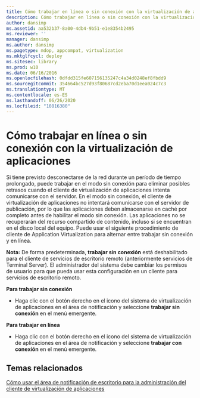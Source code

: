 ```yaml
---
title: Cómo trabajar en línea o sin conexión con la virtualización de aplicaciones
description: Cómo trabajar en línea o sin conexión con la virtualización de aplicaciones
author: dansimp
ms.assetid: aa532b37-8a00-4db4-9b51-e1e8354b2495
ms.reviewer: ''
manager: dansimp
ms.author: dansimp
ms.pagetype: mdop, appcompat, virtualization
ms.mktglfcycl: deploy
ms.sitesec: library
ms.prod: w10
ms.date: 06/16/2016
ms.openlocfilehash: 0dfdd315fe607156135247c4a34d0248ef8fbdd9
ms.sourcegitcommit: 354664bc527d93f80687cd2eba70d1eea024c7c3
ms.translationtype: MT
ms.contentlocale: es-ES
ms.lasthandoff: 06/26/2020
ms.locfileid: "10816380"
---
```

# Cómo trabajar en línea o sin conexión con la virtualización de aplicaciones


Si tiene previsto desconectarse de la red durante un período de tiempo prolongado, puede trabajar en el modo sin conexión para eliminar posibles retrasos cuando el cliente de virtualización de aplicaciones intenta comunicarse con el servidor. En el modo sin conexión, el cliente de virtualización de aplicaciones no intentará comunicarse con el servidor de publicación, por lo que las aplicaciones deben almacenarse en caché por completo antes de habilitar el modo sin conexión. Las aplicaciones no se recuperarán del recurso compartido de contenido, incluso si se encuentran en el disco local del equipo. Puede usar el siguiente procedimiento de cliente de Application Virtualization para alternar entre trabajar sin conexión y en línea.

**Nota:**  De forma predeterminada, **trabajar sin conexión** está deshabilitado para el cliente de servicios de escritorio remoto (anteriormente servicios de Terminal Server). El administrador del sistema debe cambiar los permisos de usuario para que pueda usar esta configuración en un cliente para servicios de escritorio remoto.

 

**Para trabajar sin conexión**

-   Haga clic con el botón derecho en el icono del sistema de virtualización de aplicaciones en el área de notificación y seleccione **trabajar sin conexión** en el menú emergente.

**Para trabajar en línea**

-   Haga clic con el botón derecho en el icono del sistema de virtualización de aplicaciones en el área de notificación y seleccione **trabajar con conexión** en el menú emergente.

## Temas relacionados


[Cómo usar el área de notificación de escritorio para la administración del cliente de virtualización de aplicaciones](how-to-use-the-desktop-notification-area-for-application-virtualization-client-management.md)

 

 





